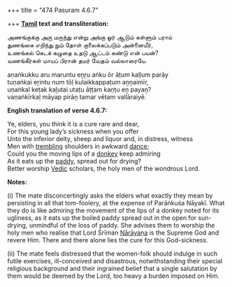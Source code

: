 +++
title = "474 Pasuram 4.6.7"

+++
**[Tamil](/definition/tamil#history "show Tamil definitions") text and transliteration:**

அணங்குக்கு அரு மருந்து என்று அங்கு ஓர் ஆடும் கள்ளும் பராய்  
துணங்கை எறிந்து நும் தோள் குலைக்கப்படும் அன்னைமீர்,  
உணங்கல் கெடக் கழுதை உதடு ஆட்டம் கண்டு என் பயன்?  
வணங்கீர்கள் மாயப் பிரான் தமர் வேதம் வல்லாரையே.

aṇaṅkukku aru maruntu eṉṟu aṅku ōr āṭum kaḷḷum parāy  
tuṇaṅkai eṟintu num tōḷ kulaikkappaṭum aṉṉaimīr,  
uṇaṅkal keṭak kaḻutai utaṭu āṭṭam kaṇṭu eṉ payaṉ?  
vaṇaṅkīrkaḷ māyap pirāṉ tamar vētam vallāraiyē.

**English translation of verse 4.6.7:**

Ye, elders, you think it is a cure rare and dear,  
For this young lady’s sickness when you offer  
Unto the inferior deity, sheep and liquor and, in distress, witness  
Men with [trembling](/definition/trembling#history "show trembling definitions") shoulders in awkward [dance](/definition/dance#history "show dance definitions");  
Could you the moving lips of a [donkey](/definition/donkey#history "show donkey definitions") keep admiring  
As it eats up the [paddy](/definition/paddy#history "show paddy definitions"), spread out for drying?  
Better worship [Vedic](/definition/veda#vaishnavism "show Vedic definitions") scholars, the holy men of the wondrous Lord.

**Notes:**

\(i\) The mate disconcertingly asks the elders what exactly they mean by persisting in all that tom-foolery, at the expense of Parāṅkuśa Nāyakī. What they do is like admiring the movement of the lips of a donkey noted for its ugliness, as it eats up the boiled paddy spread out in the open for sun-drying, unmindful of the loss of paddy. She advises them to worship the holy men who realise that Lord Śrīman [Nārāyaṇa](/definition/narayana#vaishnavism "show Nārāyaṇa definitions") is the Supreme God and revere Him. There and there alone lies the cure for this God-sickness.

\(ii\) The mate feels distressed that the women-folk should indulge in such futile exercises, ill-conceived and disastrous, notwithstanding their special religious background and their ingrained belief that a single salutation by them would be deemed by the Lord, too heavy a burden imposed on Him.


